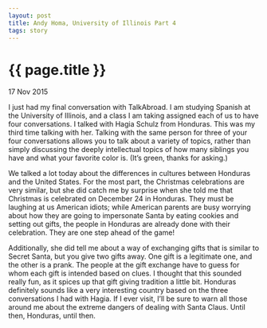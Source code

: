 ```yaml
---
layout: post
title: Andy Homa, University of Illinois Part 4
tags: story
---
```


# {{ page.title }}

17 Nov 2015

I just had my final conversation with TalkAbroad. I am studying Spanish at the University of Illinois, and a class I am taking assigned each of us to have four conversations. I talked with Hagia Schulz from Honduras.  This was my third time talking with her. Talking with the same person for three of your four conversations allows you to talk about a variety of topics, rather than simply discussing the deeply intellectual topics of how many siblings you have and what your favorite color is.  (It’s green, thanks for asking.) 

We talked a lot today about the differences in cultures between Honduras and the United States. For the most part, the Christmas celebrations are very similar, but she did catch me by surprise when she told me that Christmas is celebrated on December 24 in Honduras. They must be laughing at us American idiots; while American parents are busy worrying about how they are going to impersonate Santa by eating cookies and setting out gifts, the people in Honduras are already done with their celebration. They are one step ahead of the game! 

Additionally, she did tell me about a way of exchanging gifts that is similar to Secret Santa, but you give two gifts away.  One gift is a legitimate one, and the other is a prank. The people at the gift exchange have to guess for whom each gift is intended based on clues. I thought that this sounded really fun, as it spices up that gift giving tradition a little bit. Honduras definitely sounds like a very interesting country based on the three conversations I had with Hagia.  If I ever visit, I’ll be sure to warn all those around me about the extreme dangers of dealing with Santa Claus. Until then, Honduras, until then.